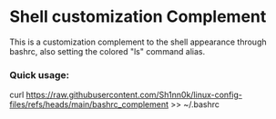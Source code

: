 # Shell customization Complement
This is a customization complement to the shell appearance through bashrc, also setting the colored "ls" command alias.
### Quick usage:
curl https://raw.githubusercontent.com/Sh1nn0k/linux-config-files/refs/heads/main/bashrc_complement >> ~/.bashrc

